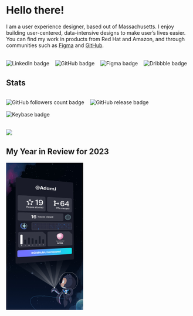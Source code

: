 # Hello there!

I am a user experience designer, based out of Massachusetts. I enjoy building user-centered, data-intensive designs to make user’s lives easier. You can find my work in products from Red Hat and Amazon, and through communities such as [Figma](https://www.figma.com/@adamj) and [GitHub](https://www.github.com/adamj).

<div style="display: flex; flex-direction: row; flex-grow: 1; flex-wrap: wrap; justify-content: start; gap: 16px 16px; margin: 32px 0;">
  <a href="https://www.linkedin.com/ajjolicoeur" alt="link to my LinkedIn profile" style="text-decoration: none !important;">
    <img src="https://img.shields.io/badge/linkedin-profile?style=for-the-badge&logo=linkedin&color=%230A66C2" alt="LinkedIn badge" />
  </a>
  <a href="https://github.com/AdamJ" alt="Link to my GitHub profile" style="text-decoration: none !important;">
    <img src="https://img.shields.io/badge/github-profile?style=for-the-badge&logo=GitHub&color=%23181717" alt="GitHub badge" />
  </a>
  <a href="https://www.figma.com/AdamJ" alt="Link to my Figma community page" style="text-decoration: none !important;">
    <img src="https://img.shields.io/badge/figma-profile?style=for-the-badge&logo=figma&logoColor=%23ffffff&color=%23F24E1E&" alt="Figma badge" />
  </a>
  <a href="https://dribbble.com/ajolicoeur" alt="Link to my Dribbble profile" style="text-decoration: none !important;">
    <img src="https://img.shields.io/badge/dribbble-profile?style=for-the-badge&logo=Dribbble&logoColor=%23ffffff&labelColor=23fff&color=%23EA4C89" alt="Dribbble badge" />
  </a>
</div>

<h2>Stats</h2>

<div style="display: flex; flex-direction: row; flex-grow: 1; flex-wrap: wrap; justify-content: start; gap: 16px 16px; margin: 32px 0;">
  <a href="https://github.com/AdamJ?tab=followers" alt="Link to followers list" style="text-decoration: none !important;">
    <img src="https://img.shields.io/github/followers/adamj?style=for-the-badge&logo=GitHub&logoColor=%23fff&link=https%3A%2F%2Fwww.github.com%2Fadamj" alt="GitHub followers count badge" />
  </a>
  <a href="https://github.com/AdamJ/AdamJ/releases" alt="Link to README releases" style="text-decoration: none !important;">
    <img src="https://img.shields.io/github/v/release/adamj/adamj?style=for-the-badge&logo=GitHub&logoColor=%23fff" alt="GitHub release badge" />
  </a>
  <a href="https://keybase.io/mindreeper2420" alt="Link to my Keybase profile" style="text-decoration: none !important;">
    <img src="https://img.shields.io/keybase/pgp/mindreeper2420?style=for-the-badge&logo=keybase&logoColor=%23fff" alt="Keybase badge" />
  </a>
</div>

<div style="display: flex; flex-direction: row; flex-grow: 1; flex-wrap: wrap; justify-content: start; content: flex-start; gap: 16px 16px;">
  <picture>
    <source
      srcset="https://github-readme-stats.vercel.app/api/top-langs/?username=adamj&langs_count=5&hide_title=true&disable_animations=true&theme=dark"
      media="(prefers-color-scheme: dark)"
    />
    <source
      srcset="https://github-readme-stats.vercel.app/api/top-langs/?username=adamj&langs_count=5&hide_title=true&disable_animations=true"
      media="(prefers-color-scheme: light), (prefers-color-scheme: no-preference)"
    />
    <img src="https://github-readme-stats.vercel.app/api/top-langs/?username=adamj" />
  </picture>
</div>

## My Year in Review for 2023
<img src="assets/AdamJ.jpeg" alt="Year in Review image" height="400" />

<!-- Icons from https://simpleicons.org -->
<!-- Badges from https://shields.io -->
<!-- Readme Stats from https://github.com/anuraghazra/github-readme-stats -->
